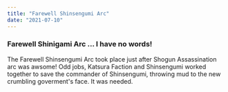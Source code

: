 ```yaml
---
title: "Farewell Shinsengumi Arc"
date: "2021-07-10"
---
```


### Farewell Shinigami Arc ... I have no words!

The Farewell Shinsengumi Arc took place just after Shogun Assassination arc was awsome! Odd jobs, Katsura Faction and Shinsengumi worked together to save the commander of Shinsengumi, throwing mud to the new crumbling goverment's face. It was needed.